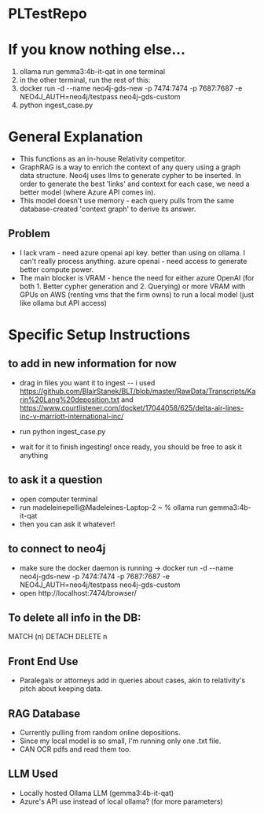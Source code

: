 # PLTestRepo


# If you know nothing else...
1. ollama run gemma3:4b-it-qat in one terminal
2. in the other terminal, run the rest of this:
3. docker run -d --name neo4j-gds-new -p 7474:7474 -p 7687:7687 -e NEO4J_AUTH=neo4j/testpass neo4j-gds-custom
4. python ingest_case.py

# General Explanation
- This functions as an in-house Relativity competitor.
- GraphRAG is a way to enrich the context of any query using a graph data structure. Neo4j uses llms to generate cypher to be inserted. In order to generate the best 'links' and context for each case, we need a better model (where Azure API comes in).
- This model doesn't use memory - each query pulls from the same database-created 'context graph' to derive its answer.


## Problem
- I lack vram - need azure openai api key. better than using on ollama. I can't really process anything. azure openai - need access to generate better compute power.
- The main blocker is VRAM - hence the need for either azure OpenAI (for both 1. Better cypher generation and 2. Querying) or more VRAM with GPUs on AWS (renting vms that the firm owns) to run a local model (just like ollama but API access)

# Specific Setup Instructions
## to add in new information for now
- drag in files you want it to ingest -- i used https://github.com/BlairStanek/BLT/blob/master/RawData/Transcripts/Karin%20Lang%20deposition.txt and https://www.courtlistener.com/docket/17044058/625/delta-air-lines-inc-v-marriott-international-inc/

- run python ingest_case.py
- wait for it to finish ingesting! once ready, you should be free to ask it anything

## to ask it a question
- open computer terminal
- run madeleinepelli@Madeleines-Laptop-2 ~ % ollama run gemma3:4b-it-qat
- then you can ask it whatever!

## to connect to neo4j
- make sure the docker daemon is running -> docker run -d --name neo4j-gds-new -p 7474:7474 -p 7687:7687 -e NEO4J_AUTH=neo4j/testpass neo4j-gds-custom
- open http://localhost:7474/browser/

## To delete all info in the DB:
MATCH (n)
DETACH DELETE n

## Front End Use
- Paralegals or attorneys add in queries about cases, akin to relativity's pitch about keeping data.
## RAG Database
- Currently pulling from random online depositions.
- Since my local model is so small, I'm running only one .txt file.
- CAN OCR pdfs and read them too.

## LLM Used
- Locally hosted Ollama LLM (gemma3:4b-it-qat)
- Azure's API use instead of local ollama? (for more parameters)